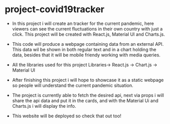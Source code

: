 # project-covid19tracker

* In this project i will create an tracker for the current pandemic, here viewers can see the current fluctuations in their own country with just a click. This project will be       created with React.js, Material UI and Charts.js.
* This code will produce a webpage containing data from an external API. This data wil be shown in both regular text and in a chart holding the data, besides that it will be         mobile friendy working with media queries.

* All the libraries used for this project
Libraries-> React.js -> Chart.js -> Material UI

* After finishing this project i will hope to showcase it as a static webpage so people will understand the current pandemic situation.

* The project is currently able to fetch the desired api, next via props i will share the api data and put it in the cards,
and with the Material Ui and Charts.js i will display the info.

* This website will be deployed so check that out too!
